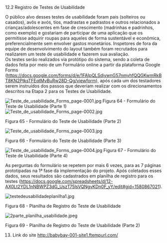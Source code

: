 

12.2 Registro de Testes de Usabilidade  

O público alvo desses testes de usabilidade foram pais (solteiros ou casados), avôs e avós, tios, madrastas e padrastos e outros relacionados a crianças/adolescentes em fase de crescimento (madrinhas e padrinhos, como exemplo) e gostariam de participar de uma aplicação que os permitisse adquirir roupas para aqueles de forma sustentável e econômica, preferencialmente sem envolver gastos monetários. Inspetores de fora da equipe de desenvolvimento do layout também foram recrutados para realizarem um teste de usabilidade e fazerem sua avaliação.  
Os testes serão realizados via protótipo do sistema, sendo a coleta de dados feita por meio de um Formulário online a partir da plataforma Google Forms (https://docs.google.com/forms/d/e/1FAIpQLSdiywnG57nmyhfQQGKwmRkBT8KN2PtksTFEqtMvBuRw28D-Qg/viewform), após cada um dos testadores serem instruídos dos passos que deveriam realizar com os direcionamentos descritos na Etapa 2 para os Testes de Usabilidade. 
 
 ![Teste_de_usabilidade_Forms_page-0001.jpg](https://github.com/ICEI-PUC-Minas-PMV-ADS/pmv-ads-2022-1-e2-proj-int-t2-babybay/blob/main/docs/img/Teste_de_usabilidade_Forms_page-0001.jpg)
Figura 64 - Formulário do Teste de Usabilidade (Parte 1) 
 ![Teste_de_usabilidade_Forms_page-0002.jpg](https://github.com/ICEI-PUC-Minas-PMV-ADS/pmv-ads-2022-1-e2-proj-int-t2-babybay/blob/main/docs/img/Teste_de_usabilidade_Forms_page-0002.jpg)
 
Figura 65 - Formulário do Teste de Usabilidade (Parte 2) 
 
 ![Teste_de_usabilidade_Forms_page-0003.jpg](https://github.com/ICEI-PUC-Minas-PMV-ADS/pmv-ads-2022-1-e2-proj-int-t2-babybay/blob/main/docs/img/Teste_de_usabilidade_Forms_page-0003.jpg)

Figura 66 - Formulário do Teste de Usabilidade (Parte 3) 
 
 ![Teste_de_usabilidade_Forms_page-0004.jpg](https://github.com/ICEI-PUC-Minas-PMV-ADS/pmv-ads-2022-1-e2-proj-int-t2-babybay/blob/main/docs/img/Teste_de_usabilidade_Forms_page-0004.jpg)
Figura 67 - Formulário do Teste de Usabilidade (Parte 4) 
 
As perguntas do formulário se repetem por mais 6 vezes, para as 7 páginas prototipadas na 1ª fase da implementação do projeto. 
Após coletados esses dados, seus resultados são cadastrados em planilha de registro para os testes (https://docs.google.com/spreadsheets/d/12-AX0Lt2YDL1nNBWPZ3dG_UszT75lsVQNgvKDn0F_yY/edit#gid=1580867021). 
 
 ![testedeusabilidadeplanilha1.jpg](https://github.com/ICEI-PUC-Minas-PMV-ADS/pmv-ads-2022-1-e2-proj-int-t2-babybay/blob/main/docs/img/testedeusabilidadeplanilha1.jpg)

 
Figura 68 - Planilha de Registro do Teste de Usabilidade 
 
![2parte_planilha_usabilidade.jpeg](https://github.com/ICEI-PUC-Minas-PMV-ADS/pmv-ads-2022-1-e2-proj-int-t2-babybay/blob/main/docs/img/2parte_planilha_usabilidade.jpeg)
  

Figura 69 - Planilha de Registro do Teste de Usabilidade (Parte 2)

13. Link do site
http://babybay-001-site1.ftempurl.com/

